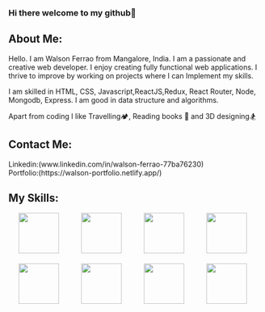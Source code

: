 ### Hi there  welcome to my github👋

<h2>About Me:</h2>

<p >
  Hello. I am Walson Ferrao from Mangalore, India. I am a passionate and creative web developer.
  I enjoy creating fully functional web applications. I thrive to improve by working on projects where I can Implement my skills.
</p>
<p>
I am skilled in HTML, CSS, Javascript,ReactJS,Redux, React Router, Node, Mongodb, Express. I am good in data structure and algorithms.
</p>
<p>Apart from coding I like Travelling🏕️, Reading books 📕 and 3D designing🏂</p>


<h2>Contact Me:</h2>
Linkedin:(www.linkedin.com/in/walson-ferrao-77ba76230)
<br/>
Portfolio:(https://walson-portfolio.netlify.app/)

<h2>My Skills:</h2>

<div class="aaaa">
  
  <img src="https://img.icons8.com/ios-filled/250/000000/html-5--v1.png" width="80" height="80" hspace="20"/>
	
<img src="https://img.icons8.com/ios-filled/250/000000/css3.png" width="80" height="80" hspace="20"/>
  <img src="https://img.icons8.com/color/240/000000/javascript--v1.png" width="80" height="80" hspace="20"/>
 
  <img src="https://img.icons8.com/ios-filled/250/000000/react-native.png" width="80" height="80" hspace="20"/>
	<br/>
  <br/>
  <img src="https://img.icons8.com/ios-filled/250/000000/redux.png" width="80" height="80" hspace="20"/>
  
  <img src="https://img.icons8.com/color/240/000000/nodejs.png" width="80" height="80" hspace="20"/>
  <img src="https://img.icons8.com/color/240/000000/mongodb.png" width="80" height="80" hspace="20"/>
 <img src="https://img.icons8.com/color/240/000000/express.png" width="80" height="80" hspace="20"/>
 
  
  
  
  <div/>


	
	














